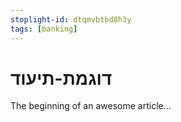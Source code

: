 ```yaml
---
stoplight-id: dtqmvbtbd8h3y
tags: [banking]
---
```


# דוגמת-תיעוד

The beginning of an awesome article...
